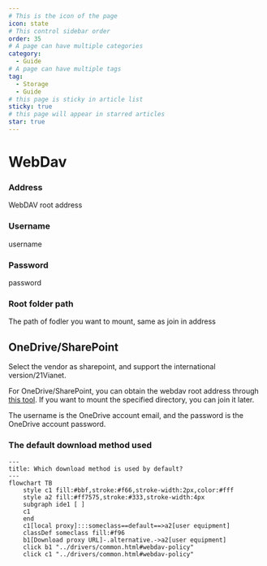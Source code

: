 ```yaml
---
# This is the icon of the page
icon: state
# This control sidebar order
order: 35
# A page can have multiple categories
category:
  - Guide
# A page can have multiple tags
tag:
  - Storage
  - Guide
# this page is sticky in article list
sticky: true
# this page will appear in starred articles
star: true
---
```


# WebDav

### **Address**

WebDAV root address

### **Username**

username

### **Password**

password

### **Root folder path**
The path of fodler you want to mount, same as join in address

## **OneDrive/SharePoint**

Select the vendor as sharepoint, and support the international version/21Vianet.

For OneDrive/SharePoint, you can obtain the webdav root address through [this tool](https://tool.nn.ci/onedrive/webdav). If you want to mount the specified directory, you can join it later.

The username is the OneDrive account email, and the password is the OneDrive account password.



### **The default download method used**


```mermaid
---
title: Which download method is used by default?
---
flowchart TB
    style c1 fill:#bbf,stroke:#f66,stroke-width:2px,color:#fff
    style a2 fill:#ff7575,stroke:#333,stroke-width:4px
    subgraph ide1 [ ]
    c1
    end
    c1[local proxy]:::someclass==default==>a2[user equipment]
    classDef someclass fill:#f96
    b1[Download proxy URL]-.alternative.->a2[user equipment]
    click b1 "../drivers/common.html#webdav-policy"
    click c1 "../drivers/common.html#webdav-policy"
```